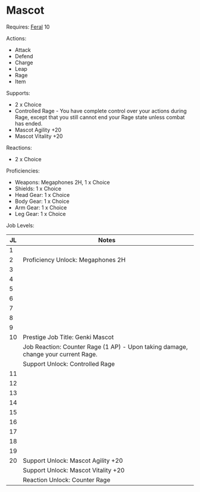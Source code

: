 # Mascot

Requires: [Feral](/Jobs/JobDetails/Feral.md) 10

Actions:

- Attack
- Defend
- Charge
- Leap
- Rage
- Item

Supports:

- 2 x Choice
- Controlled Rage - You have complete control over your actions during Rage, except that you still cannot end your Rage state unless combat has ended.
- Mascot Agility +20
- Mascot Vitality +20

Reactions:

- 2 x Choice

Proficiencies:

- Weapons: Megaphones 2H, 1 x Choice
- Shields: 1 x Choice
- Head Gear: 1 x Choice
- Body Gear: 1 x Choice
- Arm Gear: 1 x Choice
- Leg Gear: 1 x Choice

Job Levels:

| JL | Notes |
| --- | --- |
| 1 | 
| 2 | Proficiency Unlock: Megaphones 2H
| 3 | 
| 4 | 
| 5 | 
| 6 | 
| 7 | 
| 8 | 
| 9 | 
| 10 | Prestige Job Title: Genki Mascot
|    | Job Reaction: Counter Rage (1 AP) - Upon taking damage, change your current Rage.
|    | Support Unlock: Controlled Rage
| 11 | 
| 12 | 
| 13 | 
| 14 | 
| 15 | 
| 16 | 
| 17 | 
| 18 | 
| 19 | 
| 20 | Support Unlock: Mascot Agility +20
|    | Support Unlock: Mascot Vitality +20
|    | Reaction Unlock: Counter Rage
